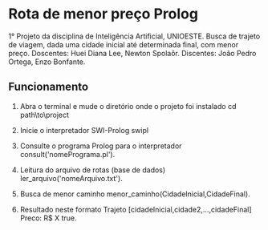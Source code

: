 # Rota de menor preço Prolog
1° Projeto da disciplina de Inteligência Artificial, UNIOESTE.
Busca de trajeto de viagem, dada uma cidade inicial até determinada final, com menor preço.
Doscentes: Huei Diana Lee, Newton Spolaôr.
Discentes: João Pedro Ortega, Enzo Bonfante.

## Funcionamento
1. Abra o terminal e mude o diretório onde o projeto foi instalado
cd path\to\project

2. Inicie o interpretador SWI-Prolog
swipl

3. Consulte o programa Prolog para o interpretador
consult('nomePrograma.pl').

4. Leitura do arquivo de rotas (base de dados)
ler_arquivo('nomeArquivo.txt').

5. Busca de menor caminho
menor_caminho(CidadeInicial,CidadeFinal).

6. Resultado neste formato
Trajeto
[cidadeInicial,cidade2,...,cidadeFinal]
Preco: R$ X
true.